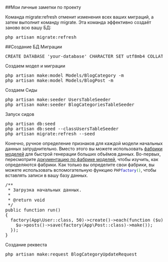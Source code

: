 ##Мои личные заметки по проекту

<p>
Команда migrate:refresh отменит изменения всех ваших миграций, а затем выполнит команду migrate. Эта команда эффективно создаёт заново всю вашу БД:
</p>
<pre>
php artisan migrate:refresh
</pre>

##Создание БД Миграции
<pre>
CREATE DATABASE 'your-database' CHARACTER SET utf8mb4 COLLATE utf8mb4_unicode_ci 
</pre>

<p>Создаем модел и миграции</p>
<pre>
php artisan make:model Models/BlogCategory -m
php artisan make:model Models/BlogPost -m
</pre> 
<p>Создаем Сиды</p>
<pre>
php artisan make:seeder UsersTableSeeder
php artisan make:seeder BlogCategoriesTableSeeder
</pre>
<p>Запуск сидов</p>
<pre>
php artisan db:seed
php artisan db:seed --classUsersTableSeeder
php artisan migrate:refresh --seed
</pre>
<p class="default">
Конечно, ручное определение признаков для каждой модели начальных данных затруднительно. Вместо этого вы можете использовать 
<a href="https://laravel.ru/docs/v5/database-testing#создание" title="/docs/v5/database-testing#создание" class="round-brackets internal">фабрики моделей</a> для быстрой генерации больших объёмов данных. 
Во-первых, пересмотрите <a href="https://laravel.ru/docs/v5/database-testing#создание" title="/docs/v5/database-testing#создание" class="round-brackets internal">документацию по фабрике моделей</a>, чтобы изучить, как определяются фабрики. 
Как только вы определите свои фабрики, вы можете использовать вспомогательную функцию <code class="format format-php"><span class="format-name">PHP</span><span style="color: #000000"><span style="color: #0000BB">factory</span><span style="color: #007700">()</span></span></code>, чтобы вставлять записи в вашу базу данных.<a name="использование-1" href="https://laravel.ru/docs/v5/seeding#использование-1" title="#использование-1" class="anchor"></a>
</p>
<pre>
/**
 * Загрузка начальных данных.
 *
 * @return void
 */
public function run()
{
  factory(App\User::class, 50)->create()->each(function ($u) {
    $u->posts()->save(factory(App\Post::class)->make());
  });
}
</pre>
<p>Создание реквеста</p>
<pre>
php artisan make:request BlogCategoryUpdateRequest
</pre>
